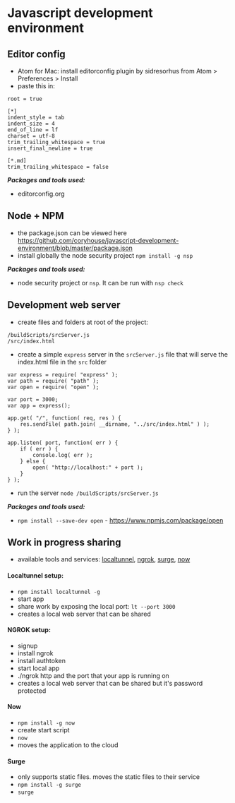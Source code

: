 # Javascript development environment

## Editor config
- Atom for Mac: install editorconfig plugin by sidresorhus from Atom > Preferences > Install
- paste this in:
```
root = true

[*]
indent_style = tab
indent_size = 4
end_of_line = lf
charset = utf-8
trim_trailing_whitespace = true
insert_final_newline = true

[*.md]
trim_trailing_whitespace = false
```

___Packages and tools used:___
- editorconfig.org

## Node + NPM
- the package.json can be viewed here https://github.com/coryhouse/javascript-development-environment/blob/master/package.json
- install globally the node security project `npm install -g nsp`

___Packages and tools used:___
- node security project or `nsp`. It can be run with `nsp check`

## Development web server
- create files and folders at root of the project:
```
/buildScripts/srcServer.js
/src/index.html
```
- create a simple `express` server in the `srcServer.js` file that will serve the index.html file in the `src` folder

```
var express = require( "express" );
var path = require( "path" );
var open = require( "open" );

var port = 3000;
var app = express();

app.get( "/", function( req, res ) {
	res.sendFile( path.join( __dirname, "../src/index.html" ) );
} );

app.listen( port, function( err ) {
	if ( err ) {
		console.log( err );
	} else {
		open( "http://localhost:" + port );
	}
} );
```

- run the server `node /buildScripts/srcServer.js`

___Packages and tools used:___
- `npm install --save-dev open` - https://www.npmjs.com/package/open

## Work in progress sharing
- available tools and services: [localtunnel](https://localtunnel.github.io/www/), [ngrok](https://ngrok.com/), [surge](https://surge.sh/), [now](https://zeit.co/now)

#### Localtunnel setup:
- `npm install localtunnel -g`
- start app
- share work by exposing the local port: `lt --port 3000`
- creates a local web server that can be shared

#### NGROK setup:
- signup
- install ngrok
- install authtoken
- start local app
- ./ngrok http and the port that your app is running on
- creates a local web server that can be shared but it's password protected

#### Now
- `npm install -g now`
- create start script
- `now`
- moves the application to the cloud

#### Surge
- only supports static files. moves the static files to their service
- `npm install -g surge`
- `surge`
